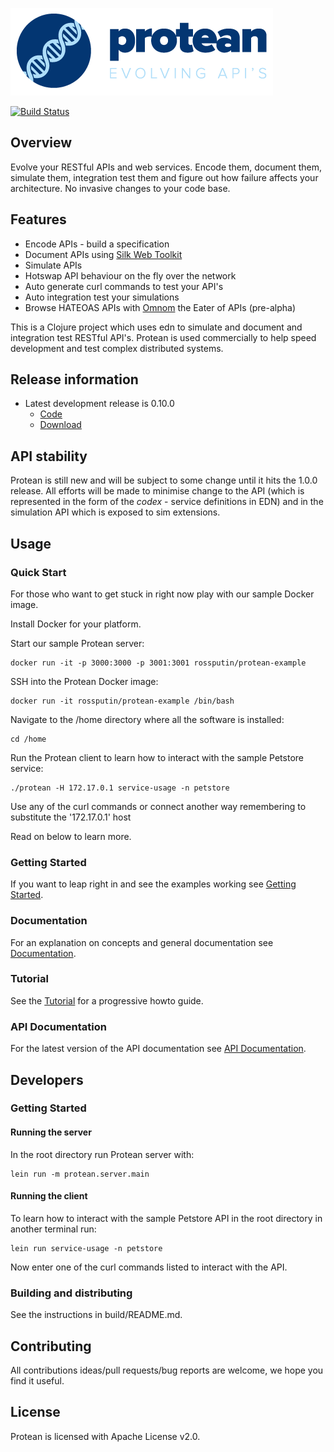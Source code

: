![Protean - evolving api's](/public/resource/img/logo.png?raw=true "Protean - evolving api's")

[![Build Status](https://api.travis-ci.org/passivsystems/protean.svg)](https://travis-ci.org/passivsystems/protean)


## Overview

Evolve your RESTful APIs and web services. Encode them, document them, simulate them, integration test them and figure out how failure affects your architecture. No invasive changes to your code base.

## Features

* Encode APIs - build a specification
* Document APIs using [Silk Web Toolkit](http://www.silkyweb.org)
* Simulate APIs
* Hotswap API behaviour on the fly over the network
* Auto generate curl commands to test your API's
* Auto integration test your simulations
* Browse HATEOAS APIs with [Omnom](https://github.com/rossputin/omnom) the Eater of APIs (pre-alpha)

This is a Clojure project which uses edn to simulate and document and integration test RESTful API's. Protean is used commercially to help speed development and test complex distributed systems.


## Release information

* Latest development release is 0.10.0
    * [Code](https://github.com/passivsystems/protean/tree/0.10.0)
    * [Download](https://github.com/passivsystems/protean/releases/download/0.10.0/protean-0.10.0.tgz)


## API stability

Protean is still new and will be subject to some change until it hits the 1.0.0 release.  All efforts will be made to minimise change to the API (which is represented in the form of the *codex* - service definitions in EDN) and in the simulation API which is exposed to sim extensions.


## Usage

### Quick Start

For those who want to get stuck in right now play with our sample Docker image.

Install Docker for your platform.

Start our sample Protean server:

```
docker run -it -p 3000:3000 -p 3001:3001 rossputin/protean-example
```

SSH into the Protean Docker image:

```
docker run -it rossputin/protean-example /bin/bash
```

Navigate to the /home directory where all the software is installed:

```
cd /home
```

Run the Protean client to learn how to interact with the sample Petstore service:

```
./protean -H 172.17.0.1 service-usage -n petstore
```

Use any of the curl commands or connect another way remembering to substitute the '172.17.0.1' host

Read on below to learn more.


### Getting Started

If you want to leap right in and see the examples working see [Getting Started](http://passivsystems.github.io/protean/getting-started.html).

### Documentation

For an explanation on concepts and general documentation see [Documentation](http://passivsystems.github.io/protean/documentation.html).


### Tutorial

See the [Tutorial](http://passivsystems.github.io/protean/tutorial.html) for a progressive howto guide.


### API Documentation

For the latest version of the API documentation see [API Documentation](http://passivsystems.github.io/protean/api-documentation.html).


## Developers

### Getting Started

#### Running the server

In the root directory run Protean server with:

```
lein run -m protean.server.main
```

#### Running the client

To learn how to interact with the sample Petstore API in the root directory in another terminal run:

```
lein run service-usage -n petstore
```

Now enter one of the curl commands listed to interact with the API.


### Building and distributing

See the instructions in build/README.md.


## Contributing

All contributions ideas/pull requests/bug reports are welcome, we hope you find it useful.


## License

Protean is licensed with Apache License v2.0.
